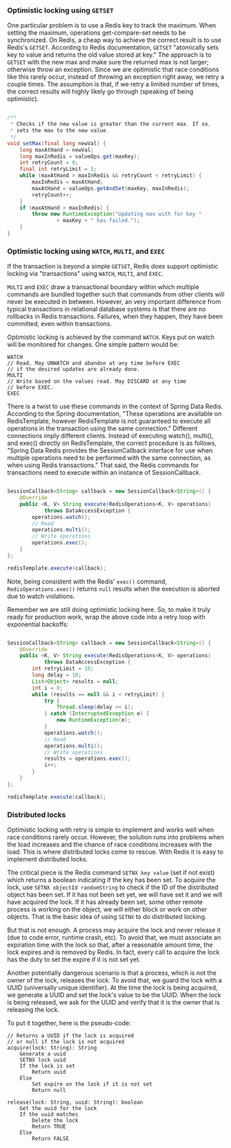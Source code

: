 ### Optimistic locking using `GETSET`

One particular problem is to use a Redis key to track the maximum. When setting the maximum, operations get-compare-set needs to be synchronized. On Redis, a cheap way to achieve the correct result is to use Redis's `GETSET`. According to Redis documentation, `GETSET` "atomically sets key to value and returns the old value stored at key."  The approach is to `GETSET` with the new max and make sure the returned max is not larger; otherwise throw an exception. Since we are optimistic that race conditions like this rarely occur, instead of throwing an exception right away, we retry a couple times. The assumption is that, if we retry a limited number of times, the correct results will highly likely go through (speaking of being optimistic).

```java

/**
 * Checks if the new value is greater than the current max. If so,
 * sets the max to the new value.
 */
void setMax(final long newVal) {
    long maxAtHand = newVal;
    long maxInRedis = valueOps.get(maxKey);
    int retryCount = 0;
    final int retryLimit = 5;
    while (maxAtHand > maxInRedis && retryCount < retryLimit) {
        maxInRedis = maxAtHand;
        maxAtHand = valueOps.getAndSet(maxKey, maxInRedis);
        retryCount++;
    }
    if (maxAtHand > maxInRedis) {
        throw new RuntimeException("Updating max with for key "
                + maxKey + " has failed.");
    }
}

```

### Optimistic locking using `WATCH`, `MULTI`, and `EXEC`

If the transaction is beyond a simple `GETSET`, Redis does support optimistic locking via "transactions" using `WATCH`, `MULTI`, and `EXEC`.

`MULTI` and `EXEC` draw a transactional boundary within which multiple commands are bundled together such that commands from other clients will never be executed in between.  However, an very important difference from typical transactions in relational database systems is that there are no rollbacks in Redis transactions.  Failures, when they happen, they have been committed, even within transactions.

Optimistic locking is achieved by the command `WATCH`.  Keys put on watch will be monitored for changes.  One simple pattern would be:

    WATCH
    // Read. May UNWATCH and abandon at any time before EXEC
    // if the desired updates are already done.
    MULTI
    // Write based on the values read. May DISCARD at any time
    // before EXEC.
    EXEC

There is a twist to use these commands in the context of Spring Data Redis.  According to the Spring documentation, "These operations are available on RedisTemplate, however RedisTemplate is not guaranteed to execute all operations in the transaction using the same connection."  Different connections imply different clients.  Instead of executing watch(), multi(), and exec() directly on RedisTemplate, the correct procedure is as follows, "Spring Data Redis provides the SessionCallback interface for use when multiple operations need to be performed with the same connection, as when using Redis transactions."  That said, the Redis commands for transactions need to execute within an instance of SessionCallback.

```java

SessionCallback<String> callback = new SessionCallback<String>() {
    @Override
    public <K, V> String execute(RedisOperations<K, V> operations)
            throws DataAccessException {
        operations.watch();
        // Read
        operations.multi();
        // Write operations
        operations.exec();
    }
};

redisTemplate.execute(callback);

```

Note, being consistent with the Redis' `exec()` command, `RedisOperations.exec()` returns `null` results when the execution is aborted due to watch violations.

Remember we are still doing optimistic locking here.  So, to make it truly ready for production work, wrap the above code into a retry loop with exponential backoffs:

```java

SessionCallback<String> callback = new SessionCallback<String>() {
    @Override
    public <K, V> String execute(RedisOperations<K, V> operations)
            throws DataAccessException {
        int retryLimit = 10;
        long delay = 10;
        List<Object> results = null;
        int i = 0;
        while (results == null && i < retryLimit) {
            try {
                Thread.sleep(delay << i);
            } catch (InterruptedException e) {
                new RuntimeException(e);
            }
            operations.watch();
            // Read
            operations.multi();
            // Write operations
            results = operations.exec();
            i++;
        }
    }
};

redisTemplate.execute(callback);

```

### Distributed locks

Optimistic locking with retry is simple to implement and works well when race conditions rarely occur. However, the solution runs into problems when the load increases and the chance of race conditions increases with the load.  This is where distributed locks come to rescue. With Redis it is easy to implement distributed locks.

The critical piece is the Redis command `SETNX key value` (set if not exist) which returns a boolean indicating if the key has been set. To acquire the lock, use `SETNX objectId randomString` to check if the ID of the distributed object has been set. If it has not been set yet, we will have set it and we will have acquired the lock. If it has already been set, some other remote process is working on the object, we will either block or work on other objects. That is the basic idea of using `SETNX` to do distributed locking.

But that is not enough. A process may acquire the lock and never release it (due to code error, runtime crash, etc). To avoid that, we must associate an expiration time with the lock so that, after a reasonable amount time, the lock expires and is removed by Redis. In fact, every call to acquire the lock has the duty to set the expire if it is not set yet.

Another potentially dangerous scenario is that a process, which is not the owner of the lock, releases the lock. To avoid that, we guard the lock with a UUID (universally unique identifier). At the time the lock is being acquired, we generate a UUID and set the lock's value to be the UUID. When the lock is being released, we ask for the UUID and verify that it is the owner that is releasing the lock.

To put it together, here is the pseudo-code:

    // Returns a UUID if the lock is acquired
    // or null if the lock is not acquired
    acquire(lock: String): String
        Generate a uuid
        SETNX lock uuid
        If the lock is set
            Return uuid
        Else
            Set expire on the lock if it is not set
            Return null

    release(lock: String, uuid: String): boolean
        Get the uuid for the lock
        If the uuid matches
            Delete the lock
            Return TRUE
        Else
            Return FALSE